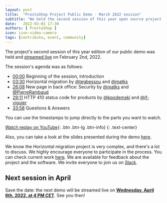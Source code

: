 ```yaml
---
layout: post
title:  "PrestaShop Project Public Demo - March 2022 session"
subtitle: "We held the second session of this year open source project's public demo"
date:   2022-03-03 17:30
authors: [ PrestaShop ]
icon: icon-video-camera
tags: [contribute, event, community]
---
```


The project's second session of this year edition of our public demo was held and [streamed live](https://www.youtube.com/watch?v=va5zbBNjIag) on February 2nd, 2022.

The session's agenda was as follows:

- [00:00](https://www.youtube.com/watch?v=va5zbBNjIag) Beginning of the session, introduction
- [03:30](https://youtu.be/va5zbBNjIag?t=210) Horizontal migration by [@tegbessou](https://github.com/tegbessou) and [@matks](https://github.com/matks)
- [26:08](https://youtu.be/va5zbBNjIag?t=1568) New page in back office: Security by [@matks](https://github.com/matks) and [@PierreRambaud](https://github.com/@PierreRambaud)
- [29:11](https://youtu.be/va5zbBNjIag?t=1751) HTTP 410 status code for products by [@kpodemski](https://github.com/kpodemski) and [@jf-viguier](https://github.com/jf-viguier)
- [33:58](https://youtu.be/va5zbBNjIag?t=2038) Questions & Answers


You can use the timestamps to jump directly to the parts you want to watch.

[Watch replay on YouTube](https://www.youtube.com/watch?v=va5zbBNjIag){: .btn .btn-lg .btn-info}
{: .text-center}

Also, you can take a look at the slides presented during the demo [here](https://docs.google.com/presentation/d/1vWPQJjtKx28ij4MnnpKa_tbwVss5BvCwtHWRtFgRjEM/edit?usp=sharing).

We know the Horizontal migration project is very complex, and there's a lot to discuss. We highly encourage everyone to participate in the process. You can check current work [here](https://github.com/PrestaShop/PrestaShop/pull/27246). We are available for feedback about the project and the software. We invite everyone to join us on [Slack](https://www.prestashop-project.org/slack/).

## Next session in April

Save the date: the next demo will be streamed live on [**Wednesday, April 6th, 2022, at 4 PM CET**](https://www.youtube.com/watch?v=jNSKKaTySyQ). See you then!
